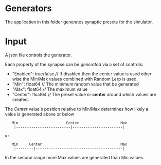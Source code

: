 # Generators
The application in this folder generates synaptic presets for the simulator.

# Input
A json file controls the generator.

Each property of the synapse can be *generated* via a set of controls:

* "Enabled": true/false  // If disabled then the center value is used other wise the Min/Max values combined with Random Lerp is used.
* "Min": float64 // The minimum random value that be generated
* "Max": float64 // The maximum value
* "Center": float64 // The preset value or **center** around which values are created.

The *Center* value's position relative to Min/Max determines how likely a value is generated above or below

```
   Min                      Center                   Max
    |-------------------------|-----------------------|

or

   Min     Center                                    Max
    |--------|----------------------------------------|

```

In the second range more Max values are generated than Min values.